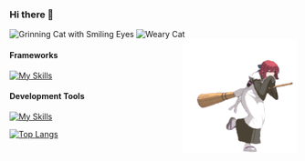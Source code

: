 ### Hi there 👋

<p>
  <img src="https://raw.githubusercontent.com/Tarikul-Islam-Anik/Animated-Fluent-Emojis/master/Emojis/Smilies/Grinning%20Cat%20with%20Smiling%20Eyes.png" alt="Grinning Cat with Smiling   Eyes" width="100" height="100" />
  <img src="https://raw.githubusercontent.com/Tarikul-Islam-Anik/Animated-Fluent-Emojis/master/Emojis/Smilies/Weary%20Cat.png" alt="Weary Cat" width="100" height="100" />
  <img src="https://github.com/lluuvvii/lluuvvii/blob/main/kohaku-melty-blood.gif" alt="Weary Cat" width="200" height="200" align="right" />
</p>

#### Frameworks

[![My Skills](https://skillicons.dev/icons?i=react,next,express,tailwind&theme=light)](https://skillicons.dev)

#### Development Tools

[![My Skills](https://skillicons.dev/icons?i=git,mongodb,mysql,linux,mint,vscode,postman,prisma,vercel,docker&theme=light)](https://skillicons.dev)

[![Top Langs](https://github-readme-stats.vercel.app/api/top-langs/?username=lluuvvii&layout=donut&bg_color=DEG,a80d21,E268BE&text_color=FFFFFF&theme=dark#gh-dark-mode-only)](https://github.com/lluuvvii/github-readme-stats)

<!--
**lluuvvii/lluuvvii** is a ✨ _special_ ✨ repository because its `README.md` (this file) appears on your GitHub profile.

Here are some ideas to get you started:

- 🔭 I’m currently working on ...
- 🌱 I’m currently learning ...
- 👯 I’m looking to collaborate on ...
- 🤔 I’m looking for help with ...
- 💬 Ask me about ...
- 📫 How to reach me: ...
- 😄 Pronouns: ...
- ⚡ Fun fact: ...
-->
